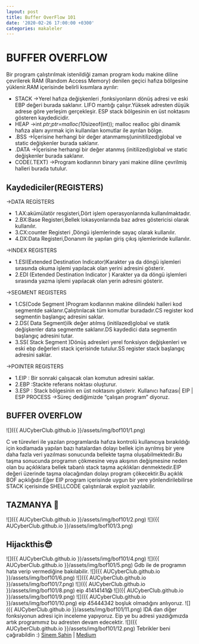 ```yaml
---
layout: post
title: Buffer OverFlow 101
date: '2020-02-26 17:00:00 +0300'
categories: makaleler
---
```



# BUFFER OVERFLOW
Bir program çalıştırılmak istenildiği zaman program kodu makine diline çevrilerek RAM (Random Access Memory) denilen geçici hafıza bölgesine yüklenir.RAM içerisinde belirli kısımlara ayrılır:

  - STACK →Yerel hafıza değişkenleri ,fonksiyonların dönüş adresi ve eski EBP değeri burada saklanır. LIFO mantığı çalışır.Yüksek adresten düşük adrese göre yerleşim gerçekleşir. ESP stack bölgesinin en üst noktasını gösteren kaydedicidir.
  - HEAP →int *ptr;ptr=malloc(10*sizeof(int)); malloc realloc gibi dinamik hafıza alanı ayırmak için kullanılan komutlar ile ayrılan bölge.
  - .BSS →İçerisine herhangi bir değer atanmamış(uninitilized)global ve static değişkenler burada saklanır.
- .DATA →İçerisine herhangi bir değer atanmış (initilized)global ve static değişkenler burada saklanır.
- CODE(.TEXT) →Program kodlarının binary yani makine diline çevrilmiş halleri burada tutulur.

## Kaydediciler(REGISTERS)
  →DATA REGİSTERS
  - 1.AX:akümülatör resgisteri,Dört işlem operasyonlarında kullanılmaktadır.
  - 2.BX:Base Registeri,Bellek lokasyonlarında baz adres göstericisi olarak kullanılır.
  - 3.CX:counter Registeri ,Döngü işlemlerinde sayaç olarak kullanılır.
- 4.DX:Data Registeri,Donanım ile yapılan giriş çıkış işlemlerinde kullanılır.

→INDEX REGISTERS
- 1.ESI(Extended Destination Indicator)Karakter ya da döngü işlemleri sırasında okuma işlemi yapılacak olan yerini adresini gösterir.
- 2.EDI (Extended Destination Indicator ) Karakter ya da döngü işlemleri sırasında yazma işlemi yapılacak olan yerin adresini gösterir.


→SEGMENT REGISTERS
- 1.CS(Code Segment )Program kodlarının makine dilindeki halleri kod segmentde saklanır.Çalıştırılacak tüm komutlar buradadır.CS register kod segmentin başlangıç adresini saklar.
- 2.DS( Data Segment)ilk değer atılmış (initilazed)global ve statik değişkenler data segmentte saklanır.DS kaydedici data segmentin başlangıç adresini tutar.
- 3.SS( Stack Segment )Dönüş adresleri yerel fonksiyon değişkenleri ve eski ebp değerleri stack içerisinde tutulur.SS register stack başlangıç adresini saklar.

→POINTER REGISTERS
- 1.EIP : Bir sonraki çalışacak olan komutun adresini saklar.
- 2.EBP :Stackte referans noktası oluşturur.
- 3.ESP : Stack bölgesinin en üst noktasını gösterir.
Kullanıcı hafızası| EIP | ESP
PROCESS →Süreç dediğimizde “çalışan program” diyoruz.
## BUFFER OVERFLOW
![]({{ AUCyberClub.github.io }}/assets/img/bof101/1.png)

C ve türevleri ile yazılan programlarda hafıza kontrolü kullanıcıya bırakıldığı için kodlamada yapılan bazı hatalardan dolayı bellek için ayrılmış bir yere daha fazla veri yazılması sonucunda bellekte taşma oluşabilmektedir.Bu taşma sonucunda programın çökmesine veya akışının değişmesine neden olan bu açıklıklara bellek tabanlı stack taşma açıklıkları denmektedir.EIP değeri üzerinde taşma olacağından dolayı program çökecektir.Bu açıklık BOF açıklığıdır.Eğer EIP program içerisinde uygun bir yere yönlendirilebilirse STACK içerisinde SHELLCODE çalıştırılarak exploit yazılabilir.
## TAZMANYA 🤪

![]({{ AUCyberClub.github.io }}/assets/img/bof101/2.png)
![]({{ AUCyberClub.github.io }}/assets/img/bof101/3.png)
## Hijackthis😎
![]({{ AUCyberClub.github.io }}/assets/img/bof101/4.png)
![]({{ AUCyberClub.github.io }}/assets/img/bof101/5.png)
Gdb ile de programın hata verip vermediğine bakılabilir.
![]({{ AUCyberClub.github.io }}/assets/img/bof101/6.png)
![]({{ AUCyberClub.github.io }}/assets/img/bof101/7.png)
![]({{ AUCyberClub.github.io }}/assets/img/bof101/8.png)
eip 41414141😱
![]({{ AUCyberClub.github.io }}/assets/img/bof101/9.png)
![]({{ AUCyberClub.github.io }}/assets/img/bof101/10.png)
eip 45444342 boşluk olmadığını anlıyoruz.
![]({{ AUCyberClub.github.io }}/assets/img/bof101/11.png)
IDA dan diğer fonksiyonun adresi için inceleme yapıyoruz. Eip ye bu adresi yazdığımızda artık programımız bu adresten devam edecektir.
![]({{ AUCyberClub.github.io }}/assets/img/bof101/12.png)
Tebrikler beni çağırabildin :)
[Sinem Şahin](https://twitter.com/sinemsahi_) | [Medium](https://medium.com/@wsinemsahin)
